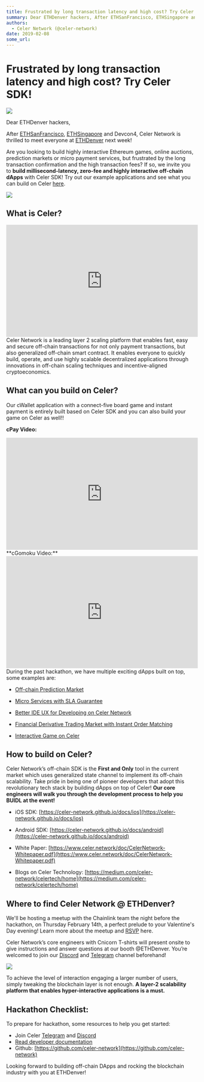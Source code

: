```yaml
---
title: Frustrated by long transaction latency and high cost? Try Celer SDK!
summary: Dear ETHDenver hackers, After ETHSanFrancisco, ETHSingapore and Devcon4, Celer Network is thrilled to meet everyone at ETHDenver next week! Are you looking to build highly interactive Ethereum games, online auctions, prediction markets or micro payment services, but frustrated by the long transaction confirmation and the high transaction fees? If so, we invite you to build millisecond-latency, zero-fee and highly interactive off-chain dApps with Celer SDK! Try out our example applications and se
authors:
  - Celer Network (@celer-network)
date: 2019-02-08
some_url: 
---
```


# Frustrated by long transaction latency and high cost? Try Celer SDK!


![](https://api.kauri.io:443/ipfs/QmbQtYwD1sfLDytDbG2HMpGgcVEskqEwPUKNG2cMVGBvG2)

Dear ETHDenver hackers,

After
[ETHSanFrancisco](https://ethsanfrancisco.devpost.com/submissions/search?utf8=%E2%9C%93&terms=celer&sort=), [ETHSingapore](https://devpost.com/software/shakieshakie) and Devcon4, Celer Network is thrilled to meet everyone at
[ETHDenver](https://www.ethdenver.com/) next week!

Are you looking to build highly interactive Ethereum games, online auctions, prediction markets or micro payment services, but frustrated by the long transaction confirmation and the high transaction fees? If so, we invite you to
**build millisecond-latency, zero-fee and highly interactive off-chain dApps**
with Celer SDK! Try out our example applications and see what you can build on Celer
[here](http://get.celer.app/).

![](https://ipfs.io/ipfs/QmVmR1GNy1jcQfgUTjUZ18dkjnigR36giu5qgzX4uCkUfx)
<br>
## What is Celer?

<iframe allowfullscreen="" frameborder="0" height="300" scrolling="no" src="https://www.youtube.com/embed/jhjGj-i3tOU" width="512"></iframe>
<br>
Celer Network is a leading layer 2 scaling platform that enables fast, easy and secure off-chain transactions for not only payment transactions, but also generalized off-chain smart contract. It enables everyone to quickly build, operate, and use highly scalable decentralized applications through innovations in off-chain scaling techniques and incentive-aligned cryptoeconomics.

## What can you build on Celer?
Our cWallet application with a connect-five board game and instant payment is entirely built based on Celer SDK and you can also build your game on Celer as well!!

**cPay Video:**


<iframe allowfullscreen="" frameborder="0" height="300" scrolling="no" src="https://www.youtube.com/embed/tgaWIv8PQ-Y" width="512"></iframe>

<br>
**cGomoku Video:**


<iframe allowfullscreen="" frameborder="0" height="300" scrolling="no" src="https://www.youtube.com/embed/tgaWIv8PQ-Y" width="512"></iframe>
<br>
During the past hackathon, we have multiple exciting dApps built on top, some examples are:


*  [Off-chain Prediction Market](https://devpost.com/software/airprediction)

*  [Micro Services with SLA Guarantee](https://devpost.com/software/micro-subscription)

*  [Better IDE UX for Developing on Celer Network](https://devpost.com/software/sce-601wav)

*  [Financial Derivative Trading Market with Instant Order Matching](https://devpost.com/software/slick-gas-option)

*  [Interactive Game on Celer](https://devpost.com/software/shakieshakie)

## How to build on Celer?
Celer Network’s off-chain SDK is the
**First and Only**
tool in the current market which uses generalized state channel to implement its off-chain scalability. Take pride in being one of pioneer developers that adopt this revolutionary tech stack by building dApps on top of Celer!
**Our core engineers will walk you through the development process to help you BUIDL at the event!**

* iOS SDK:
[https://celer-network.github.io/docs/ios](https://celer-network.github.io/docs/ios)

* Android SDK:
[https://celer-network.github.io/docs/android](https://celer-network.github.io/docs/android)

* White Paper:
[https://www.celer.network/doc/CelerNetwork-Whitepaper.pdf](https://www.celer.network/doc/CelerNetwork-Whitepaper.pdf)

* Blogs on Celer Technology:
[https://medium.com/celer-network/celertech/home](https://medium.com/celer-network/celertech/home)


## Where to find Celer Network @ ETHDenver?

We'll be hosting a meetup with the Chainlink team the night before the hackathon, on Thursday February 14th, a perfect prelude to your Valentine's Day evening! Learn more about the meetup and [RSVP](http://bit.ly/denvermeetup) here.

Celer Network’s core engineers with Cnicorn T-shirts will present onsite to give instructions and answer questions at our booth @ETHDenver. You’re welcomed to join our [Discord](https://discord.gg/Trhab5w) and [Telegram](https://t.me/celernetwork) channel beforehand!

![](https://api.kauri.io:443/ipfs/QmZrwYdPNKKnhjrmeSbxJ8PSmYnudQrfCpzwwG9WHvzSWZ)

To achieve the level of interaction engaging a larger number of users, simply tweaking the blockchain layer is not enough.
**A layer-2 scalability platform that enables hyper-interactive applications is a must.**

## Hackathon Checklist:
To prepare for hackathon, some resources to help you get started:
* Join Celer [Telegram](https://t.me/celernetwork) and [Discord](https://discord.gg/Trhab5w)
* [Read developer documentation](https://celer-network.github.io/docs/guide?utm_source=organic_social&utm_medium=kauri&utm_campaign=celersdk)
* Github: [https://github.com/celer-network](https://github.com/celer-network)

Looking forward to building off-chain DApps and rocking the blockchain industry with you at ETHDenver!


